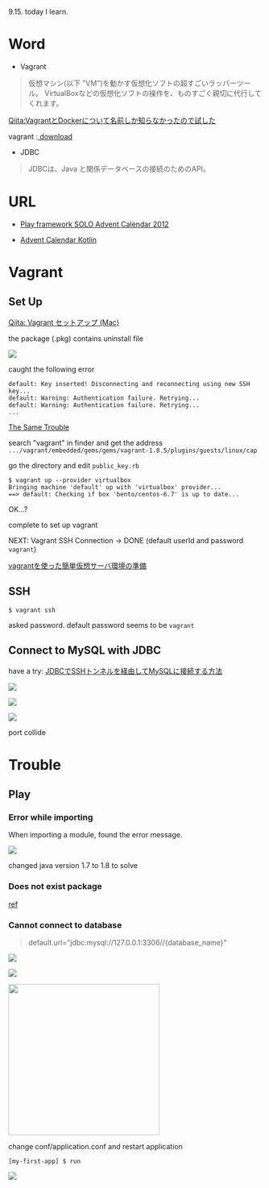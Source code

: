 9.15. today I learn.
# Word

- Vagrant

> 仮想マシン(以下 "VM")を動かす仮想化ソフトの超すごいラッパーツール。
VirtualBoxなどの仮想化ソフトの操作を、ものすごく親切に代行してくれます。

[Qiita:VagrantとDockerについて名前しか知らなかったので試した](http://qiita.com/hidekuro/items/fc12344d36d996198e96)

vagrant :[ download](https://www.vagrantup.com/downloads.html)


- JDBC

> JDBCは、Java と関係データベースの接続のためのAPI。

# URL

- [Play framework SOLO Advent Calendar 2012](http://netmark.jp/category/programming/play-framework-solo-advent-calendar-2012)

- [Advent Calendar Kotlin](http://www.adventar.org/calendars/857)

# Vagrant
## Set Up
[Qiita: Vagrant セットアップ (Mac)](http://qiita.com/inouet/items/b36638adc2b5772db457)

the package (.pkg) contains uninstall file

![](https://gyazo.com/41362809adc4270f6c3f7f679a1e56e4.png)

caught the following error

```
default: Key inserted! Disconnecting and reconnecting using new SSH key...
default: Warning: Authentication failure. Retrying...
default: Warning: Authentication failure. Retrying...
...
```

[The Same Trouble](http://stknohg.hatenablog.jp/entry/2016/07/26/190330)

search "vagrant" in finder and get the address `.../vagrant/embedded/gems/gems/vagrant-1.8.5/plugins/guests/linux/cap`

go the directory and edit `public_key.rb `

```
$ vagrant up --provider virtualbox
Bringing machine 'default' up with 'virtualbox' provider...
==> default: Checking if box 'bento/centos-6.7' is up to date...
```

OK...?

complete to set up vagrant

NEXT: Vagrant SSH Connection
-> DONE (default userId and password `vagrant`)

[vagrantを使った簡単仮想サーバ環境の準備](http://reiki4040.hatenablog.com/entry/20130520/1369063570)

## SSH

```
$ vagrant ssh
```

asked password. default password seems to be `vagrant`

## Connect to MySQL with JDBC
have a try:
[JDBCでSSHトンネルを経由してMySQLに接続する方法](http://qiita.com/Yuki10/items/aa999ebc36610b69a910)

![](https://gyazo.com/f312feea6efc111907d069a8f4546d06.png)

![](https://gyazo.com/6f2e8d5e4f99f68716f05dd394bb4e7e.png)

![](https://gyazo.com/552cb2cc939207385c3cf282c21d96cb.png)

port collide

# Trouble
## Play
### Error while importing

When importing a module, found the error message.

![](https://gyazo.com/9930011919d66369e8a2b9954efb8d43.png)

changed java version 1.7 to 1.8 to solve

### Does not exist package

[ref](http://stackoverflow.com/questions/25473318/play-framework-package-does-not-exist-in-fresh-project)

### Cannot connect to database

> default.url="jdbc:mysql://127.0.0.1:3306//{database_name}"

![](https://gyazo.com/26d776b2048c8279b00c273453a59f46.png)

![](https://gyazo.com/96805e0a4756feb30d6161a42ca3be2b.png)

<img width=300 src="https://gyazo.com/96805e0a4756feb30d6161a42ca3be2b.png"/>

change conf/application.conf and restart application

```
[my-first-app] $ run
```

![](https://gyazo.com/10d37358c2bf89fb0446eb03f91ebc30.png)
